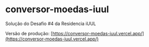 # conversor-moedas-iuul
Solução do Desafio #4 da Residencia iUUL

Versão de produção: [https://conversor-moedas-iuul.vercel.app/](https://conversor-moedas-iuul.vercel.app/)
